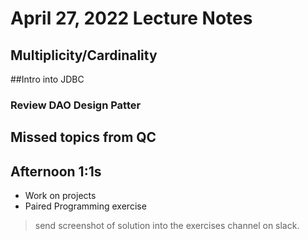 # April 27, 2022 Lecture Notes

## Multiplicity/Cardinality

##Intro into JDBC

### Review DAO Design Patter

## Missed topics from QC

## Afternoon 1:1s

* Work on projects
* Paired Programming exercise

> send screenshot of solution into the exercises channel on slack.
